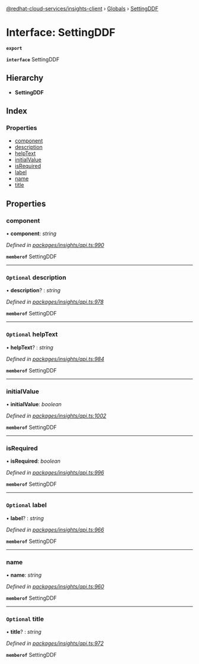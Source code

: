 [@redhat-cloud-services/insights-client](../README.md) › [Globals](../globals.md) › [SettingDDF](settingddf.md)

# Interface: SettingDDF

**`export`** 

**`interface`** SettingDDF

## Hierarchy

* **SettingDDF**

## Index

### Properties

* [component](settingddf.md#component)
* [description](settingddf.md#optional-description)
* [helpText](settingddf.md#optional-helptext)
* [initialValue](settingddf.md#initialvalue)
* [isRequired](settingddf.md#isrequired)
* [label](settingddf.md#optional-label)
* [name](settingddf.md#name)
* [title](settingddf.md#optional-title)

## Properties

###  component

• **component**: *string*

*Defined in [packages/insights/api.ts:990](https://github.com/RedHatInsights/javascript-clients/blob/master/packages/insights/api.ts#L990)*

**`memberof`** SettingDDF

___

### `Optional` description

• **description**? : *string*

*Defined in [packages/insights/api.ts:978](https://github.com/RedHatInsights/javascript-clients/blob/master/packages/insights/api.ts#L978)*

**`memberof`** SettingDDF

___

### `Optional` helpText

• **helpText**? : *string*

*Defined in [packages/insights/api.ts:984](https://github.com/RedHatInsights/javascript-clients/blob/master/packages/insights/api.ts#L984)*

**`memberof`** SettingDDF

___

###  initialValue

• **initialValue**: *boolean*

*Defined in [packages/insights/api.ts:1002](https://github.com/RedHatInsights/javascript-clients/blob/master/packages/insights/api.ts#L1002)*

**`memberof`** SettingDDF

___

###  isRequired

• **isRequired**: *boolean*

*Defined in [packages/insights/api.ts:996](https://github.com/RedHatInsights/javascript-clients/blob/master/packages/insights/api.ts#L996)*

**`memberof`** SettingDDF

___

### `Optional` label

• **label**? : *string*

*Defined in [packages/insights/api.ts:966](https://github.com/RedHatInsights/javascript-clients/blob/master/packages/insights/api.ts#L966)*

**`memberof`** SettingDDF

___

###  name

• **name**: *string*

*Defined in [packages/insights/api.ts:960](https://github.com/RedHatInsights/javascript-clients/blob/master/packages/insights/api.ts#L960)*

**`memberof`** SettingDDF

___

### `Optional` title

• **title**? : *string*

*Defined in [packages/insights/api.ts:972](https://github.com/RedHatInsights/javascript-clients/blob/master/packages/insights/api.ts#L972)*

**`memberof`** SettingDDF
